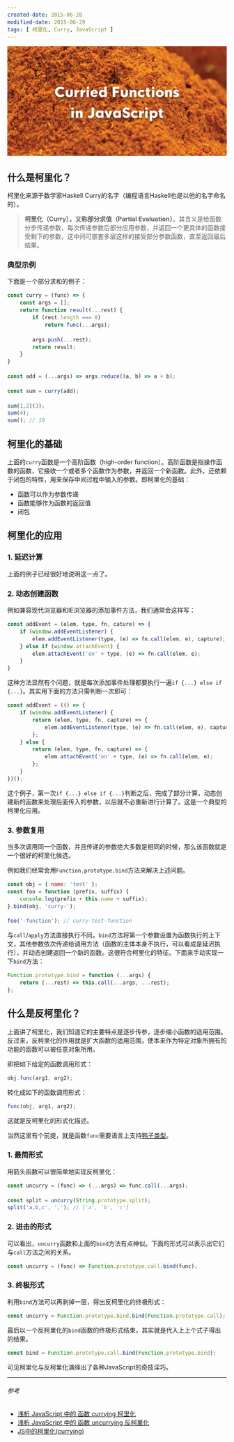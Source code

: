 ```yaml
---
created-date: 2015-06-28
modified-date: 2015-06-29
tags: [ 柯里化, Curry, JavaScript ]
---
```


![](feature.jpg)

## 什么是柯里化？

柯里化来源于数学家Haskell Curry的名字（编程语言Haskell也是以他的名字命名的）。

> **柯里化（Curry），又称部分求值（Partial Evaluation）**。其含义是给函数分步传递参数，每次传递参数后部分应用参数，并返回一个更具体的函数接受剩下的参数，这中间可嵌套多层这样的接受部分参数函数，直至返回最后结果。

### 典型示例

下面是一个部分求和的例子：

``` javascript
const curry = (func) => {
    const args = [];
    return function result(...rest) {
        if (rest.length === 0)
            return func(...args);

        args.push(...rest);
        return result;
    }
}

const add = (...args) => args.reduce((a, b) => a + b);

const sum = curry(add);

sum(1,2)(3);
sum(4);
sum(); // 10
```

## 柯里化的基础

上面的`curry`函数是一个高阶函数（high-order function）。高阶函数是指操作函数的函数，它接收一个或者多个函数作为参数，并返回一个新函数。此外，还依赖于闭包的特性，用来保存中间过程中输入的参数。即柯里化的基础：

- 函数可以作为参数传递
- 函数能够作为函数的返回值
- 闭包

## 柯里化的应用
### 1. 延迟计算

上面的例子已经很好地说明这一点了。

### 2. 动态创建函数

例如兼容现代浏览器和IE浏览器的添加事件方法，我们通常会这样写：

``` javascript
const addEvent = (elem, type, fn, cature) => {
    if (window.addEventListener) {
        elem.addEventListener(type, (e) => fn.call(elem, e), capture);
    } else if (window.attachEvent) {
        elem.attachEvent('on' + type, (e) => fn.call(elem, e);
    }
}
```

这种方法显然有个问题，就是每次添加事件处理都要执行一遍`if {...} else if {...}`。其实用下面的方法只需判断一次即可：

``` javascript
const addEvent = (() => {
    if (window.addEventListener) {
        return (elem, type, fn, capture) => {
            elem.addEventListener(type, (e) => fn.call(elem, e), capture);
        };
    } else {
        return (elem, type, fn, capture) => {
            elem.attachEvent('on' + type, (e) => fn.call(elem, e);
        };
    }
})();
```

这个例子，第一次`if {...} else if {...}`判断之后，完成了部分计算，动态创建新的函数来处理后面传入的参数，以后就不必重新进行计算了。这是一个典型的柯里化应用。

### 3. 参数复用

当多次调用同一个函数，并且传递的参数绝大多数是相同的时候，那么该函数就是一个很好的柯里化候选。

例如我们经常会用`Function.prototype.bind`方法来解决上述问题。

``` javascript
const obj = { name: 'test' };
const foo = function (prefix, suffix) {
    console.log(prefix + this.name + suffix);
}.bind(obj, 'curry-');

foo('-function'); // curry-test-function
```

与`call`/`apply`方法直接执行不同，`bind`方法将第一个参数设置为函数执行的上下文，其他参数依次传递给调用方法（函数的主体本身不执行，可以看成是延迟执行），并动态创建返回一个新的函数。这很符合柯里化的特征。下面来手动实现一下`bind`方法：

``` javascript
Function.prototype.bind = function (...args) {
    return (...rest) => this.call(...args, ...rest);
};
```

## 什么是反柯里化？

上面讲了柯里化，我们知道它的主要特点是逐步传参，逐步缩小函数的适用范围。反过来，反柯里化的作用就是扩大函数的适用范围，使本来作为特定对象所拥有的功能的函数可以被任意对象所用。

即把如下给定的函数调用形式：

``` javascript
obj.func(arg1, arg2);
```

转化成如下的函数调用形式：

``` javascript
func(obj, arg1, arg2);
```

这就是反柯里化的形式化描述。

当然这里有个前提，就是函数`func`需要语言上支持[鸭子类型](https://zh.wikipedia.org/wiki/%E9%B8%AD%E5%AD%90%E7%B1%BB%E5%9E%8B)。

### 1. 最简形式

用箭头函数可以很简单地实现反柯里化：

``` javascript
const uncurry = (func) => (...args) => func.call(...args);

const split = uncurry(String.prototype.split);
split('a,b,c', ','); // ['a', 'b', 'c']
```

### 2. 进击的形式

可以看出，`uncurry`函数和上面的`bind`方法有点神似。下面的形式可以表示出它们与`call`方法之间的关系。

``` javascript
const uncurry = (func) => Function.prototype.call.bind(func);
```

### 3. 终极形式

利用`bind`方法可以再剥掉一层，得出反柯里化的终极形式：

``` javascript
const uncurry = Function.prototype.bind.bind(Function.prototype.call);
```

最后以一个反柯里化的`bind`函数的终极形式结束，其实就是代入上上个式子得出的结果。

``` javascript
const bind = Function.prototype.call.bind(Function.prototype.bind);
```

可见柯里化与反柯里化演绎出了各种JavaScript的奇技淫巧。

------

###### 参考

- [浅析 JavaScript 中的 函数 currying 柯里化](http://www.cnblogs.com/zztt/p/4142891.html)
- [浅析 JavaScript 中的 函数 uncurrying 反柯里化](http://www.cnblogs.com/zztt/p/4152147.html)
- [JS中的柯里化(currying)](http://www.zhangxinxu.com/wordpress/2013/02/js-currying/)
